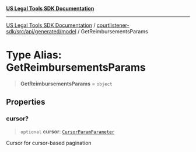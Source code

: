 [**US Legal Tools SDK Documentation**](../../../../../../README.md)

***

[US Legal Tools SDK Documentation](../../../../../../README.md) / [courtlistener-sdk/src/api/generated/model](../README.md) / GetReimbursementsParams

# Type Alias: GetReimbursementsParams

> **GetReimbursementsParams** = `object`

## Properties

### cursor?

> `optional` **cursor**: [`CursorParamParameter`](CursorParamParameter.md)

Cursor for cursor-based pagination

